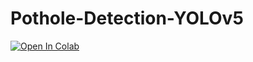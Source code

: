 # Pothole-Detection-YOLOv5
[![Open In Colab](https://colab.research.google.com/assets/colab-badge.svg)](https://colab.research.google.com/github/vaidande/Pothole-Detection-YOLOv5/blob/main/Pothole.ipynb)
